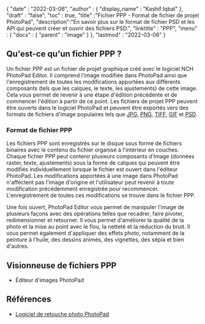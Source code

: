 {
  "date" : "2022-03-06",
  "author" : {
    "display_name" : "Kashif Iqbal"
},
  "draft" : "false",
  "toc" : true,
  "title" :"Fichier PPP - Format de fichier de projet PhotoPad",
  "description":"En savoir plus sur le format de fichier PSD et les API qui peuvent créer et ouvrir des fichiers PSD.",
  "linktitle" : "PPP",
  "menu" : {
    "docs" : {
      "parent" : "image"
}
},
  "lastmod" : "2022-03-06"
}

## Qu'est-ce qu'un fichier PPP ?

Un fichier PPP est un fichier de projet graphique créé avec le logiciel NCH PhotoPad Editor. Il comprend l'image modifiée dans PhotoPad ainsi que l'enregistrement de toutes les modifications apportées aux différents composants (tels que les calques, le texte, les ajustements) de cette image. Cela vous permet de revenir à une étape d'édition précédente et de commencer l'édition à partir de ce point. Les fichiers de projet PPP peuvent être ouverts dans le logiciel PhotoPad et peuvent être exportés vers des formats de fichiers d'image populaires tels que [JPG](/fr/image/jpeg/), [PNG](/fr/image/png/), [TIFF](/fr/image/tiff/), [GIF](/fr/image/gif/) et [PSD](/fr/image/psd/).

### Format de fichier PPP

Les fichiers PPP sont enregistrés sur le disque sous forme de fichiers binaires avec le contenu du fichier organisé à l'intérieur en couches. Chaque fichier PPP peut contenir plusieurs composants d'image (données raster, texte, ajustements) sous la forme de calques qui peuvent être modifiés individuellement lorsque le fichier est ouvert dans l'éditeur PhotoPad. Les modifications apportées à une image dans PhotoPad n'affectent pas l'image d'origine et l'utilisateur peut revenir à toute modification précédemment enregistrée pour recommencer. L'enregistrement de toutes ces modifications se trouve dans le fichier PPP.

Une fois ouvert, PhotoPad Editor vous permet de manipuler l'image de plusieurs façons avec des opérations telles que recadrer, faire pivoter, redimensionner et retourner. Il vous permet d'améliorer la qualité de la photo et la mise au point avec le flou, la netteté et la réduction du bruit. Il vous permet également d'appliquer des effets photo, notamment de la peinture à l'huile, des dessins animés, des vignettes, des sépia et bien d'autres.

## Visionneuse de fichiers PPP

* Éditeur d'images PhotoPad

## Références ##

* [Logiciel de retouche photo PhotoPad](https://www.nchsoftware.com/photoeditor/index.html)


